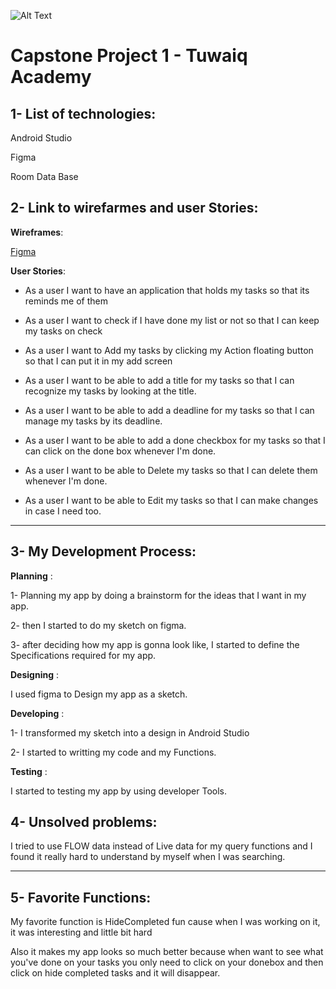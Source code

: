 ![Alt Text](https://camo.githubusercontent.com/37ca472e2afb74974a0314d89af8f470422a79582bed0d188f9927777230195d/68747470733a2f2f6c61756e63682e73612f6173736574732f696d616765732f6c6f676f732f7475776169712d61636164656d792d6c6f676f2e737667)
# Capstone Project 1 - Tuwaiq Academy
## 1- List of technologies:
Android Studio

Figma

Room Data Base 
## 2- Link to wirefarmes and user Stories:
 **Wireframes**:
 
[Figma](https://www.figma.com/file/2XXWFRvXQepcdUS7RJok91/Untitled?node-id=0%3A1)

**User Stories**: 

* As a user I want to have an application that holds my tasks so that its reminds me of them 

* As a user I want to check if I have done my list or not so that I can keep my tasks on check 

* As a user I want to Add my tasks by clicking my  Action floating button so that I can put it in my add screen 

* As a user I want to be able to add a title for my tasks so that I can recognize my tasks by looking at the title.

* As a user I want to be able to add a deadline for my tasks so that I can manage my tasks by its deadline.

* As a user I want to be able to add a done checkbox for my tasks so that I can click on the done box whenever I'm done.

* As a user I want to be able to Delete my tasks so that I can delete them whenever I'm done.

* As a user I want to be able to Edit my tasks so that I can make changes in case I need too. 

<hr>

## 3- My Development Process:
**Planning** : 

  1-  Planning my app by doing a brainstorm for the ideas that I want in my app.

  2- then I started to do my sketch on figma.
  
  3- after deciding how my app is gonna look like, I started to define the Specifications required for my app. 
  

**Designing** :

 I used figma to Design my app as a sketch.

**Developing** :

 1- I transformed my sketch into a design in Android Studio

  2- I started to writting my code and my Functions.
  
**Testing** :


I started to testing my app by using developer Tools.



## 4- Unsolved problems:

I tried to use FLOW data instead of Live data for my query functions and I found it really hard to understand by myself when I was searching. 


<hr>

## 5- Favorite Functions:

My favorite function is HideCompleted fun cause when I was working on it, it was interesting and little bit hard

Also it makes my app looks so much better because when want to see what you've done on your tasks you only need to click on your donebox and then click on hide completed tasks and it will disappear.
